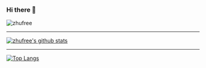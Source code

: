 ### Hi there 👋

![zhufree](https://steam-stat.vercel.app/api?profileName=zhufree)
***
[![zhufree's github stats](https://github-readme-stats.vercel.app/api?username=zhufree&show_icons=true&theme=tokyonight)](https://github.com/anuraghazra/github-readme-stats)
***

[![Top Langs](https://github-readme-stats.vercel.app/api/top-langs/?username=zhufree&hide=html)](https://github.com/anuraghazra/github-readme-stats)
<!--
**zhufree/zhufree** is a ✨ _special_ ✨ repository because its `README.md` (this file) appears on your GitHub profile.

Here are some ideas to get you started:

- 🔭 I’m currently working on ...
- 🌱 I’m currently learning ...
- 👯 I’m looking to collaborate on ...
- 🤔 I’m looking for help with ...
- 💬 Ask me about ...
- 📫 How to reach me: ...
- 😄 Pronouns: ...
- ⚡ Fun fact: ...
-->
